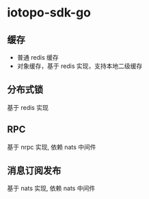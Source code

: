# iotopo-sdk-go

## 缓存
* 普通 redis 缓存
* 对象缓存，基于 redis 实现，支持本地二级缓存

## 分布式锁
基于 redis 实现

## RPC
基于 nrpc 实现, 依赖 nats 中间件

## 消息订阅发布
基于 nats 实现, 依赖 nats 中间件